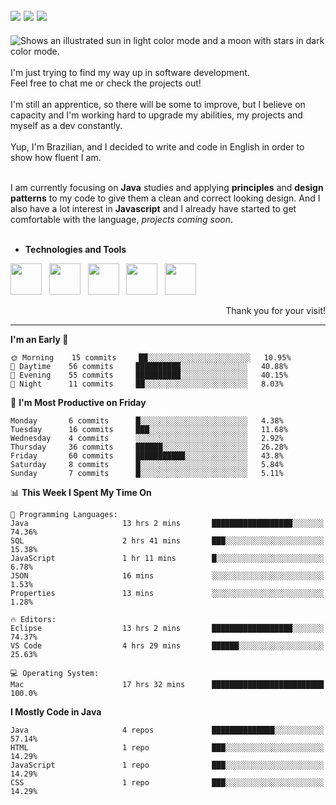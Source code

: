 <!-- Social Media -->
[<img src="https://img.shields.io/badge/linkedin-%230077B5.svg?style=for-the-badge&logo=linkedin&logoColor=white" heigth="auto" width="auto">](https://www.linkedin.com/in/lucaspinarj/)
[<img src="https://img.shields.io/badge/WhatsApp-25D366?style=for-the-badge&logo=whatsapp&logoColor=white" heigth="auto" width="auto">](https://wa.me/5521970362496?text=Hi,%20Lucas!)
[<img src="https://img.shields.io/badge/Skype-%2300AFF0.svg?style=for-the-badge&logo=Skype&logoColor=white" heigth="auto" width="auto">](https://join.skype.com/invite/klGAaRZtfkEh)
---
<picture>
  <source media="(prefers-color-scheme: dark)" srcset="https://readme-typing-svg.herokuapp.com?size=16&duration=2000&color=C8D0D8&background=FFFFFF00&vCenter=true&width=160&height=30&lines=Hello+there!+%F0%9F%91%8B%F0%9F%8F%BC">
  <source media="(prefers-color-scheme: light)" srcset="https://readme-typing-svg.herokuapp.com?size=16&duration=2000&color=000000&background=FFFFFF00&vCenter=true&width=160&height=30&lines=Hello+there!+%F0%9F%91%8B%F0%9F%8F%BC">
  <img alt="Shows an illustrated sun in light color mode and a moon with stars in dark color mode." src="https://user-images.githubusercontent.com/25423296/163456779-a8556205-d0a5-45e2-ac17-42d089e3c3f8.png">
</picture> <br><br>
I'm just trying to find my way up in software development. <br>
Feel free to chat me or check the projects out!
<br><br>
I'm still an apprentice, so there will be some to improve, but I believe on capacity and I'm working hard to upgrade my abilities, my projects and myself as a dev constantly.
<br><br>
Yup, I'm Brazilian, and I decided to write and code in English in order to show how fluent I am.
<br><br>

I am currently focusing on **Java** studies and applying **principles** and **design patterns** to my code to give them a clean and correct looking design. And I also have a lot interest in **Javascript** and I already have started to get comfortable with the language, _projects coming soon_. 
<br><br>

* **Technologies and Tools** <br>
<!-- Technologies and Tools -->
<p>
<img src="https://cdn.jsdelivr.net/gh/devicons/devicon/icons/html5/html5-original.svg" heigth="50" width="50"/> &nbsp;
<img src="https://cdn.jsdelivr.net/gh/devicons/devicon/icons/javascript/javascript-original.svg" heigth="50" width="50"/> &nbsp;
<img src="https://cdn.jsdelivr.net/gh/devicons/devicon/icons/java/java-original.svg" heigth="50" width="50"/> &nbsp;
<img src="https://cdn.jsdelivr.net/gh/devicons/devicon/icons/mysql/mysql-original-wordmark.svg" heigth="50" width="50"/> &nbsp;
<img src="https://cdn.jsdelivr.net/gh/devicons/devicon/icons/git/git-original.svg" heigth="50" width="50"/> &nbsp;
</p>
<p align="right">
Thank you for your visit!
</p>

---

<!--START_SECTION:waka-->
**I'm an Early 🐤** 

```text
🌞 Morning    15 commits     ██░░░░░░░░░░░░░░░░░░░░░░░   10.95% 
🌆 Daytime    56 commits     ██████████░░░░░░░░░░░░░░░   40.88% 
🌃 Evening    55 commits     ██████████░░░░░░░░░░░░░░░   40.15% 
🌙 Night      11 commits     ██░░░░░░░░░░░░░░░░░░░░░░░   8.03%

```
📅 **I'm Most Productive on Friday** 

```text
Monday       6 commits      █░░░░░░░░░░░░░░░░░░░░░░░░   4.38% 
Tuesday      16 commits     ███░░░░░░░░░░░░░░░░░░░░░░   11.68% 
Wednesday    4 commits      ░░░░░░░░░░░░░░░░░░░░░░░░░   2.92% 
Thursday     36 commits     ██████░░░░░░░░░░░░░░░░░░░   26.28% 
Friday       60 commits     ███████████░░░░░░░░░░░░░░   43.8% 
Saturday     8 commits      █░░░░░░░░░░░░░░░░░░░░░░░░   5.84% 
Sunday       7 commits      █░░░░░░░░░░░░░░░░░░░░░░░░   5.11%

```


📊 **This Week I Spent My Time On** 

```text
💬 Programming Languages: 
Java                     13 hrs 2 mins       ██████████████████░░░░░░░   74.36% 
SQL                      2 hrs 41 mins       ███░░░░░░░░░░░░░░░░░░░░░░   15.38% 
JavaScript               1 hr 11 mins        █░░░░░░░░░░░░░░░░░░░░░░░░   6.78% 
JSON                     16 mins             ░░░░░░░░░░░░░░░░░░░░░░░░░   1.53% 
Properties               13 mins             ░░░░░░░░░░░░░░░░░░░░░░░░░   1.28%

🔥 Editors: 
Eclipse                  13 hrs 2 mins       ██████████████████░░░░░░░   74.37% 
VS Code                  4 hrs 29 mins       ██████░░░░░░░░░░░░░░░░░░░   25.63%

💻 Operating System: 
Mac                      17 hrs 32 mins      █████████████████████████   100.0%

```

**I Mostly Code in Java** 

```text
Java                     4 repos             ██████████████░░░░░░░░░░░   57.14% 
HTML                     1 repo              ███░░░░░░░░░░░░░░░░░░░░░░   14.29% 
JavaScript               1 repo              ███░░░░░░░░░░░░░░░░░░░░░░   14.29% 
CSS                      1 repo              ███░░░░░░░░░░░░░░░░░░░░░░   14.29%

```



<!--END_SECTION:waka-->
